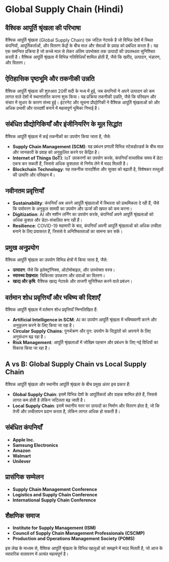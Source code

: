 # Global Supply Chain (Hindi)

## वैश्विक आपूर्ति श्रृंखला की परिभाषा
वैश्विक आपूर्ति श्रृंखला (Global Supply Chain) एक जटिल नेटवर्क है जो विभिन्न देशों में स्थित कंपनियों, आपूर्तिकर्ताओं, और वितरण केंद्रों के बीच माल और सेवाओं के प्रवाह को प्रबंधित करता है। यह एक समन्वित प्रक्रिया है जो कच्चे माल से लेकर अंतिम उपभोक्ता तक उत्पादों की उपलब्धता सुनिश्चित करती है। वैश्विक आपूर्ति श्रृंखला में विभिन्न गतिविधियाँ शामिल होती हैं, जैसे कि खरीद, उत्पादन, भंडारण, और वितरण।

## ऐतिहासिक पृष्ठभूमि और तकनीकी उन्नति
वैश्विक आपूर्ति श्रृंखला की शुरुआत 20वीं सदी के मध्य में हुई, जब कंपनियों ने अपने उत्पादन को कम लागत वाले देशों में स्थानांतरित करना शुरू किया। यह प्रक्रिया तकनीकी उन्नति, जैसे कि परिवहन और संचार में सुधार के कारण संभव हुई। इंटरनेट और सूचना प्रौद्योगिकी ने वैश्विक आपूर्ति श्रृंखलाओं को और अधिक प्रभावी और पारदर्शी बनाने में महत्वपूर्ण भूमिका निभाई है। 

## संबंधित प्रौद्योगिकियाँ और इंजीनियरिंग के मूल सिद्धांत
वैश्विक आपूर्ति श्रृंखला में कई तकनीकों का उपयोग किया जाता है, जैसे:

- **Supply Chain Management (SCM)**: यह प्रबंधन प्रणाली विभिन्न स्टेकहोल्डर्स के बीच माल और जानकारी के प्रवाह को अनुकूलित करने पर केंद्रित है।
- **Internet of Things (IoT)**: IoT उपकरणों का उपयोग करके, कंपनियाँ वास्तविक समय में डेटा एकत्र कर सकती हैं, जिससे अधिक कुशलता से निर्णय लेने में मदद मिलती है।
- **Blockchain Technology**: यह तकनीक पारदर्शिता और सुरक्षा को बढ़ाती है, विशेषकर वस्तुओं की उत्पत्ति और परिवहन में।

## नवीनतम प्रवृत्तियाँ
- **Sustainability**: कंपनियाँ अब अपने आपूर्ति श्रृंखलाओं में स्थिरता को प्राथमिकता दे रही हैं, जैसे कि पर्यावरण के अनुकूल सामग्री का उपयोग और ऊर्जा की खपत को कम करना।
- **Digitization**: AI और मशीन लर्निंग का उपयोग करके, कंपनियाँ अपने आपूर्ति श्रृंखलाओं को अधिक कुशल और डेटा-संचालित बना रही हैं।
- **Resilience**: COVID-19 महामारी के बाद, कंपनियाँ अपनी आपूर्ति श्रृंखलाओं को अधिक लचीला बनाने के लिए प्रयासरत हैं, जिससे वे अनिश्चितताओं का सामना कर सकें।

## प्रमुख अनुप्रयोग
वैश्विक आपूर्ति श्रृंखला का उपयोग विभिन्न क्षेत्रों में किया जाता है, जैसे:
- **उत्पादन**: जैसे कि इलेक्ट्रॉनिक्स, ऑटोमोबाइल, और उपभोक्ता वस्त्र।
- **स्वास्थ्य देखभाल**: चिकित्सा उपकरण और दवाओं का वितरण।
- **खाद्य और कृषि**: वैश्विक खाद्य नेटवर्क और ताजगी सुनिश्चित करने वाले प्रबंधन।

## वर्तमान शोध प्रवृत्तियाँ और भविष्य की दिशाएँ
वैश्विक आपूर्ति श्रृंखला में वर्तमान शोध प्रवृत्तियाँ निम्नलिखित हैं:
- **Artificial Intelligence in SCM**: AI का उपयोग आपूर्ति श्रृंखला में भविष्यवाणी करने और अनुकूलन करने के लिए किया जा रहा है।
- **Circular Supply Chains**: पुनर्चक्रण और पुन: उपयोग के सिद्धांतों को अपनाने के लिए अनुसंधान बढ़ रहा है।
- **Risk Management**: आपूर्ति श्रृंखलाओं में जोखिम पहचान और प्रबंधन के लिए नई विधियों का विकास किया जा रहा है।

## A vs B: Global Supply Chain vs Local Supply Chain
वैश्विक आपूर्ति श्रृंखला और स्थानीय आपूर्ति श्रृंखला के बीच प्रमुख अंतर इस प्रकार हैं:

- **Global Supply Chain**: इसमें विभिन्न देशों के आपूर्तिकर्ता और ग्राहक शामिल होते हैं, जिससे लागत कम होती है लेकिन जटिलता बढ़ जाती है।
- **Local Supply Chain**: इसमें स्थानीय स्तर पर उत्पादों का निर्माण और वितरण होता है, जो कि तेजी और लचीलापन प्रदान करता है, लेकिन लागत अधिक हो सकती है।

## संबंधित कंपनियाँ
- **Apple Inc.**
- **Samsung Electronics**
- **Amazon**
- **Walmart**
- **Unilever**

## प्रासंगिक सम्मेलन
- **Supply Chain Management Conference**
- **Logistics and Supply Chain Conference**
- **International Supply Chain Conference**

## शैक्षणिक समाज
- **Institute for Supply Management (ISM)**
- **Council of Supply Chain Management Professionals (CSCMP)**
- **Production and Operations Management Society (POMS)**

इस लेख के माध्यम से, वैश्विक आपूर्ति श्रृंखला के विभिन्न पहलुओं को समझने में मदद मिलती है, जो आज के व्यापारिक वातावरण में अत्यंत महत्वपूर्ण है।